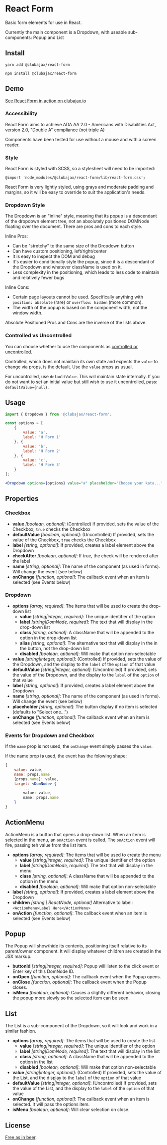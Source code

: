 # React Form

Basic form elements for use in React.

Currently the main component is a Dropdown, with useable sub-components: Popup and List

## Install

    yarn add @clubajax/react-form

    npm install @clubajax/react-form

## Demo

[See React Form in action on clubajax.io](https://clubajax.github.io/dist/react-form/index.html)

### Accessibility

React Form aims to achieve ADA AA 2.0 - Americans with Disabilities Act, version 2.0, "Double A" compliance (not triple A)

Components have been tested for use without a mouse and with a screen reader.

### Style
React Form is styled with SCSS, so a stylesheet will need to be imported:

    @import 'node_modules/@clubajax/react-form/lib/react-form.css';

React Form is very lightly styled, using grays and moderate padding and margins, so it will be easy to override to suit the application's needs.

### Dropdown Style
The Dropdown is an "inline" style, meaning that its popup is a descendant of the dropdown element tree, not an absolutely
positioned DOMNode floating over the document. There are pros and cons to each style.

Inline Pros:

 * Can be "stretchy" to the same size of the Dropdown button
 * Can have custom positioning, left/right/center
 * It is easy to inspect the DOM and debug
 * It's easier to conditionally style the popup, since it is a descendant of the Dropdown and whatever className is used on it.
 * Less complexity in the positioning, which leads to less code to maintain and relatively fewer bugs

Inline Cons:

 * Certain page layouts cannot be used. Specifically anything with `position: absolute` (rare) or `overflow: hidden` (more common).
 * The width of the popup is based on the component width, not the window width.

Absolute Positioned Pros and Cons are the inverse of the lists above.

### Controlled vs Uncontrolled

You can choose whether to use the components as [controlled or uncontrolled](https://reactjs.org/docs/uncontrolled-components.html).

Controlled, which does not maintain its own state and expects the `value` to change via props, is the default. Use the `value` props as usual.

For uncontrolled, use `defaultValue`. This will maintain state internally. If you do not want to set an initial value but still wish
to use it uncontrolled, pass: `defaultValue={null}`.

## Usage

```jsx harmony
import { Dropdown } from '@clubajax/react-form';

const options = [
    {
        value: 'a',
        label: 'H Form 1'
    }, {
        value: 'b',
        label: 'H Form 2'
    }, {
        value: 'c',
        label: 'H Form 3'
    }
];

<Dropdown options={options} value="a" placeholder="Choose your kata..." label="Forms" />
```

## Properties

### Checkbox

 * **value** *[boolean, optional]*: (Controlled) If provided, sets the value of the Checkbox, `true` checks the Checkbox
 * **defaultValue** *[boolean, optional]*: (Uncontrolled) If provided, sets the value of the Checkbox, `true` checks the Checkbox
 * **label** *[string, optional]*: If provided, creates a label element above the Dropdown
 * **checkAfter** *[boolean, optional]*: If true, the check will be rendered after the label
 * **name** *[string, optional]*: The name of the component (as used in forms). Will change the event (see below)
 * **onChange** *[function, optional]*: The callback event when an item is selected (see Events below)

### Dropdown

 * **options** *[array, required]*: The items that will be used to create the drop-down list
   * **value** *[string|integer, required]*: The unique identifier of the option
   * **label** *[string|DomNode, required]*: The text that will display in the drop-down list
   * **class** *[string, optional]*: A className that will be appended to the option in the drop-down list
   * **alias** *[string, optional]*: The alternative text that will display in the in the button, not the drop-down list
   * **disabled** *[boolean, optional]*: Will make that option non-selectable
 * **value** *[string|integer, optional]*: (Controlled) If provided, sets the value of the Dropdown, and the display to the `label` of the `option` of that value
 * **defaultValue** *[string|integer, optional]*: (Uncontrolled) If provided, sets the value of the Dropdown, and the display to the `label` of the `option` of that value
 * **label** *[string, optional]*: If provided, creates a label element above the Dropdown
 * **name** *[string, optional]*: The name of the component (as used in forms). Will change the event (see below)
 * **placeholder** *[string, optional]*: The button display if no item is selected (defaults to "Select one...")
 * **onChange** *[function, optional]*: The callback event when an item is selected (see Events below)

### Events for Dropdown and Checkbox

If the `name` prop is not used, the `onChange` event simply passes the `value`.

If the name prop **is** used, the event has the folowing shape:

```jsx harmony
{
    value: value,
    name: props.name
    [props.name]: value,
    target: <DomNode> {
        ...
        value: value,
        name: props.name
    }
}
```
## ActionMenu

ActionMenu is a button that opens a drop-down list. When an item is selected in the menu, an `onAction` event is called. The `onAction` event will
fire, passing teh value from the list item.

 * **options** *[array, required]*: The items that will be used to create the menu
   * **value** *[string|integer, required]*: The unique identifier of the option
   * **label** *[string|DomNode, required]*: The text that will display in the menu
   * **class** *[string, optional]*: A className that will be appended to the option in the menu
   * **disabled** *[boolean, optional]*: Will make that option non-selectable
 * **label** *[string, optional]*: If provided, creates a label element above the Dropdown
 * **children** *[string | ReactNode, optional]* Alternative to label: `<ActionMenu>Label Here</ActionMenu>`
 * **onAction** *[function, optional]*: The callback event when an item is selected (see Events below)

## Popup

The Popup will show/hide its contents, positioning itself relative to its parent/owner component. It will display whatever
children are created in the JSX markup.

 * **buttonId** *[string|integer, required]*: Popup will listen to the click event or Enter key of this DomNode ID.
 * **onOpen** *[function, optional]*: The callback event when the Popup opens.
 * **onClose** *[function, optional]*: The callback event when the Popup closes.
 * **isMenu** *[boolean, optional]*: Causes a slightly different behavior, closing the popup more slowly so the selected item can be seen.

## List

The List is a sub-component of the Dropdown, so it will look and work in a similar fashion.

 * **options** *[array, required]*: The items that will be used to create the list
   * **value** *[string|integer, required]*: The unique identifier of the option
   * **label** *[string|DomNode, required]*: The text that will display in the list
   * **class** *[string, optional]*: A className that will be appended to the option in the list
   * **disabled** *[boolean, optional]*: Will make that option non-selectable
 * **value** *[string|integer, optional]*: (Controlled) If provided, sets the value of the List, and the display to the `label` of the `option` of that value
 * **defaultValue** *[string|integer, optional]*: (Uncontrolled) If provided, sets the value of the List, and the display to the `label` of the `option` of that value
 * **onChange** *[function, optional]*: The callback event when an item is selected. It will pass the options item.
 * **isMenu** *[boolean, optional]*: Will clear selection on close.

 ## License

 [Free as in beer](./LICENSE).